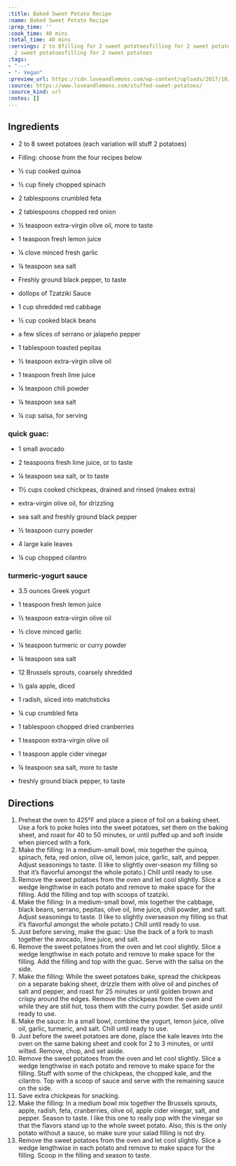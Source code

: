 ```yaml
---
:title: Baked Sweet Potato Recipe
:name: Baked Sweet Potato Recipe
:prep_time: ''
:cook_time: 40 mins
:total_time: 40 mins
:servings: 2 to 8filling for 2 sweet potatoesfilling for 2 sweet potatoesfilling for
  2 sweet potatoesfilling for 2 sweet potatoes
:tags:
- "---"
- "- Vegan"
:preview_url: https://cdn.loveandlemons.com/wp-content/uploads/2017/10/IMG_0071.jpg
:source: https://www.loveandlemons.com/stuffed-sweet-potatoes/
:source_kind: url
:notes: []
---
```


## Ingredients
- 2 to 8 sweet potatoes (each variation will stuff 2 potatoes)
- Filling: choose from the four recipes below

- ½ cup cooked quinoa
- ½ cup finely chopped spinach
- 2 tablespoons crumbled feta
- 2 tablespoons chopped red onion
- ½ teaspoon extra-virgin olive oil, more to taste
- 1 teaspoon fresh lemon juice
- ¼ clove minced fresh garlic
- ¼ teaspoon sea salt
- Freshly ground black pepper, to taste
- dollops of Tzatziki Sauce

- 1 cup shredded red cabbage
- ½ cup cooked black beans
- a few slices of serrano or jalapeño pepper
- 1 tablespoon toasted pepitas
- ½ teaspoon extra-virgin olive oil
- 1 teaspoon fresh lime juice
- ¼ teaspoon chili powder
- ¼ teaspoon sea salt
- ¼ cup salsa, for serving

### quick guac:
- 1 small avocado
- 2 teaspoons fresh lime juice, or to taste
- ¼ teaspoon sea salt, or to taste

- 1½ cups cooked chickpeas, drained and rinsed (makes extra)
- extra-virgin olive oil, for drizzling
- sea salt and freshly ground black pepper
- ½ teaspoon curry powder
- 4 large kale leaves
- ¼ cup chopped cilantro

### turmeric-yogurt sauce
- 3.5 ounces Greek yogurt
- 1 teaspoon fresh lemon juice
- ½ teaspoon extra-virgin olive oil
- ½ clove minced garlic
- ¼ teaspoon turmeric or curry powder
- ¼ teaspoon sea salt

- 12 Brussels sprouts, coarsely shredded
- ½ gala apple, diced
- 1 radish, sliced into matchsticks
- ¼ cup crumbled feta
- 1 tablespoon chopped dried cranberries
- 1 teaspoon extra-virgin olive oil
- 1 teaspoon apple cider vinegar
- ¼ teaspoon sea salt, more to taste
- freshly ground black pepper, to taste


## Directions
1. Preheat the oven to 425°F and place a piece of foil on a baking sheet. Use a fork to poke holes into the sweet potatoes, set them on the baking sheet, and roast for 40 to 50 minutes, or until puffed up and soft inside when pierced with a fork.
2. Make the filling: In a medium-small bowl, mix together the quinoa, spinach, feta, red onion, olive oil, lemon juice, garlic, salt, and pepper. Adjust seasonings to taste. (I like to slightly over-season my filling so that it’s flavorful amongst the whole potato.) Chill until ready to use.
3. Remove the sweet potatoes from the oven and let cool slightly. Slice a wedge lengthwise in each potato and remove to make space for the filling. Add the filling and top with scoops of tzatziki.
4. Make the filling: In a medium-small bowl, mix together the cabbage, black beans, serrano, pepitas, olive oil, lime juice, chili powder, and salt. Adjust seasonings to taste. (I like to slightly overseason my filling so that it’s flavorful amongst the whole potato.) Chill until ready to use.
5. Just before serving, make the guac: Use the back of a fork to mash together the avocado, lime juice, and salt.
6. Remove the sweet potatoes from the oven and let cool slightly. Slice a wedge lengthwise in each potato and remove to make space for the filling. Add the filling and top with the guac. Serve with the salsa on the side.
7. Make the filling: While the sweet potatoes bake, spread the chickpeas on a separate baking sheet, drizzle them with olive oil and pinches of salt and pepper, and roast for 25 minutes or until golden brown and crispy around the edges. Remove the chickpeas from the oven and while they are still hot, toss them with the curry powder. Set aside until ready to use.
8. Make the sauce: In a small bowl, combine the yogurt, lemon juice, olive oil, garlic, turmeric, and salt. Chill until ready to use.
9. Just before the sweet potatoes are done, place the kale leaves into the oven on the same baking sheet and cook for 2 to 3 minutes, or until wilted. Remove, chop, and set aside.
10. Remove the sweet potatoes from the oven and let cool slightly. Slice a wedge lengthwise in each potato and remove to make space for the filling. Stuff with some of the chickpeas, the chopped kale, and the cilantro. Top with a scoop of sauce and serve with the remaining sauce on the side.
11. Save extra chickpeas for snacking.
12. Make the filling: In a medium bowl mix together the Brussels sprouts, apple, radish, feta, cranberries, olive oil, apple cider vinegar, salt, and pepper. Season to taste. I like this one to really pop with the vinegar so that the flavors stand up to the whole sweet potato. Also, this is the only potato without a sauce, so make sure your salad filling is not dry.
13. Remove the sweet potatoes from the oven and let cool slightly. Slice a wedge lengthwise in each potato and remove to make space for the filling. Scoop in the filling and season to taste.

